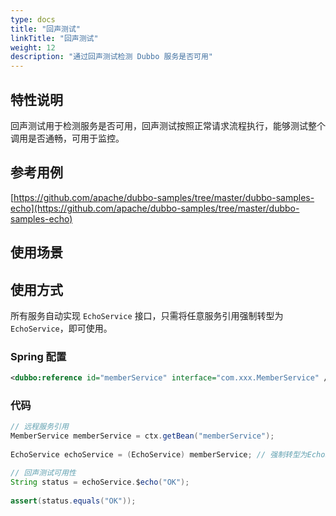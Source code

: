 ```yaml
---
type: docs
title: "回声测试"
linkTitle: "回声测试"
weight: 12
description: "通过回声测试检测 Dubbo 服务是否可用"
---
```


## 特性说明
回声测试用于检测服务是否可用，回声测试按照正常请求流程执行，能够测试整个调用是否通畅，可用于监控。

## 参考用例
[https://github.com/apache/dubbo-samples/tree/master/dubbo-samples-echo](https://github.com/apache/dubbo-samples/tree/master/dubbo-samples-echo)

## 使用场景

## 使用方式
所有服务自动实现 `EchoService` 接口，只需将任意服务引用强制转型为 `EchoService`，即可使用。

### Spring 配置
```xml
<dubbo:reference id="memberService" interface="com.xxx.MemberService" />
```

### 代码
```java
// 远程服务引用
MemberService memberService = ctx.getBean("memberService"); 
 
EchoService echoService = (EchoService) memberService; // 强制转型为EchoService

// 回声测试可用性
String status = echoService.$echo("OK"); 
 
assert(status.equals("OK"));
```
